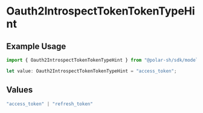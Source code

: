 # Oauth2IntrospectTokenTokenTypeHint

## Example Usage

```typescript
import { Oauth2IntrospectTokenTokenTypeHint } from "@polar-sh/sdk/models/operations/oauth2introspecttoken.js";

let value: Oauth2IntrospectTokenTokenTypeHint = "access_token";
```

## Values

```typescript
"access_token" | "refresh_token"
```